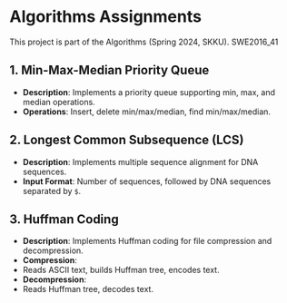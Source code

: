 # Algorithms Assignments
This project is part of the Algorithms (Spring 2024, SKKU). SWE2016_41

## 1. Min-Max-Median Priority Queue
- **Description**: Implements a priority queue supporting min, max, and median operations.
- **Operations**: Insert, delete min/max/median, find min/max/median.

## 2. Longest Common Subsequence (LCS)
- **Description**: Implements multiple sequence alignment for DNA sequences.
- **Input Format**: Number of sequences, followed by DNA sequences separated by `$`.

## 3. Huffman Coding
- **Description**: Implements Huffman coding for file compression and decompression.
- **Compression**:
- Reads ASCII text, builds Huffman tree, encodes text.
- **Decompression**:
- Reads Huffman tree, decodes text.
